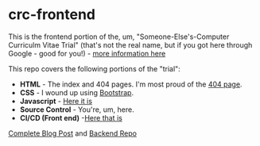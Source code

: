 # crc-frontend

This is the frontend portion of the, um, "Someone-Else's-Computer Curriculm Vitae Trial" (that's not the real name, but if you got here through Google - good for you!) - [more information here](https://cloudresumechallenge.dev/docs/the-challenge/aws/)


This repo covers the following portions of the "trial":

<ul>
  <li><strong>HTML</strong> - The index and 404 pages. I'm most proud of the <a href="https://www.justinthibault.xyz/404.html">404 page</a>.</li>
  <li><strong>CSS</strong> - I wound up using <a href="https://getbootstrap.com/">Bootstrap</a>.</li>
  <li><strong>Javascript</strong> - <a href="public/js/visit_count.js">Here it is</a> </li>
  <li><strong>Source Control</strong> - You're, um, here.</li>
  <li><strong>CI/CD (Front end)</strong> -<a href="github/workflows">Here that is</a></li>
</ul>

<a href="https://dev.to/tbojustin/old-man-yells-at-cloud-mid-career-pm-finishes-cloud-resume-challenge-in-aws-with-terraform-3d4d">
Complete Blog Post</a> and <a href="https://github.com/tbojustin/crc-backend">Backend Repo</a>
